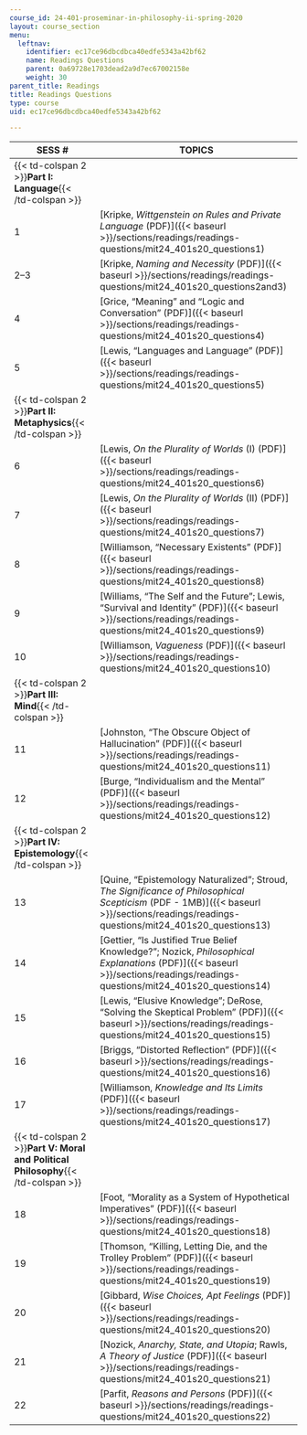 ```yaml
---
course_id: 24-401-proseminar-in-philosophy-ii-spring-2020
layout: course_section
menu:
  leftnav:
    identifier: ec17ce96dbcdbca40edfe5343a42bf62
    name: Readings Questions
    parent: 0a69728e1703dead2a9d7ec67002158e
    weight: 30
parent_title: Readings
title: Readings Questions
type: course
uid: ec17ce96dbcdbca40edfe5343a42bf62

---
```


| SESS # | TOPICS |
| --- | --- |
| {{< td-colspan 2 >}}**Part I: Language**{{< /td-colspan >}} ||
| 1  | [Kripke, _Wittgenstein on Rules and Private Language_ (PDF)]({{< baseurl >}}/sections/readings/readings-questions/mit24_401s20_questions1) |
| 2–3 | [Kripke, _Naming and Necessity_ (PDF)]({{< baseurl >}}/sections/readings/readings-questions/mit24_401s20_questions2and3) |
| 4  | [Grice, “Meaning” and “Logic and Conversation” (PDF)]({{< baseurl >}}/sections/readings/readings-questions/mit24_401s20_questions4) |
| 5  | [Lewis, “Languages and Language” (PDF)]({{< baseurl >}}/sections/readings/readings-questions/mit24_401s20_questions5) |
| {{< td-colspan 2 >}}**Part II: Metaphysics**{{< /td-colspan >}} ||
| 6 | [Lewis, _On the Plurality of Worlds_ (I) (PDF)]({{< baseurl >}}/sections/readings/readings-questions/mit24_401s20_questions6) |
| 7 | [Lewis, _On the Plurality of Worlds_ (II) (PDF)]({{< baseurl >}}/sections/readings/readings-questions/mit24_401s20_questions7) |
| 8  | [Williamson, “Necessary Existents” (PDF)]({{< baseurl >}}/sections/readings/readings-questions/mit24_401s20_questions8) |
| 9 | [Williams, “The Self and the Future”; Lewis, “Survival and Identity” (PDF)]({{< baseurl >}}/sections/readings/readings-questions/mit24_401s20_questions9) |
| 10  | [Williamson, _Vagueness_ (PDF)]({{< baseurl >}}/sections/readings/readings-questions/mit24_401s20_questions10) |
| {{< td-colspan 2 >}}**Part III: Mind**{{< /td-colspan >}} ||
| 11  | [Johnston, “The Obscure Object of Hallucination” (PDF)]({{< baseurl >}}/sections/readings/readings-questions/mit24_401s20_questions11) |
| 12 | [Burge, “Individualism and the Mental” (PDF)]({{< baseurl >}}/sections/readings/readings-questions/mit24_401s20_questions12) |
| {{< td-colspan 2 >}}**Part IV: Epistemology**{{< /td-colspan >}} ||
| 13  | [Quine, “Epistemology Naturalized”; Stroud, _The Significance of Philosophical Scepticism_ (PDF - 1MB)]({{< baseurl >}}/sections/readings/readings-questions/mit24_401s20_questions13) |
| 14 | [Gettier, “Is Justified True Belief Knowledge?”; Nozick, _Philosophical Explanations_ (PDF)]({{< baseurl >}}/sections/readings/readings-questions/mit24_401s20_questions14) |
| 15 | [Lewis, “Elusive Knowledge”; DeRose, “Solving the Skeptical Problem” (PDF)]({{< baseurl >}}/sections/readings/readings-questions/mit24_401s20_questions15) |
| 16 | [Briggs, “Distorted Reflection” (PDF)]({{< baseurl >}}/sections/readings/readings-questions/mit24_401s20_questions16) |
| 17 | [Williamson, _Knowledge and Its Limits_ (PDF)]({{< baseurl >}}/sections/readings/readings-questions/mit24_401s20_questions17) |
| {{< td-colspan 2 >}}**Part V: Moral and Political Philosophy**{{< /td-colspan >}} ||
| 18  | [Foot, “Morality as a System of Hypothetical Imperatives” (PDF)]({{< baseurl >}}/sections/readings/readings-questions/mit24_401s20_questions18) |
| 19  | [Thomson, “Killing, Letting Die, and the Trolley Problem” (PDF)]({{< baseurl >}}/sections/readings/readings-questions/mit24_401s20_questions19) |
| 20  | [Gibbard, _Wise Choices, Apt Feelings_ (PDF)]({{< baseurl >}}/sections/readings/readings-questions/mit24_401s20_questions20) |
| 21 | [Nozick, _Anarchy, State, and Utopia_; Rawls, _A Theory of Justice_ (PDF)]({{< baseurl >}}/sections/readings/readings-questions/mit24_401s20_questions21) |
| 22 | [Parfit, _Reasons and Persons_ (PDF)]({{< baseurl >}}/sections/readings/readings-questions/mit24_401s20_questions22)